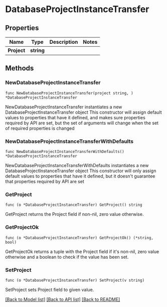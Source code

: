 # DatabaseProjectInstanceTransfer

## Properties

Name | Type | Description | Notes
------------ | ------------- | ------------- | -------------
**Project** | **string** |  | 

## Methods

### NewDatabaseProjectInstanceTransfer

`func NewDatabaseProjectInstanceTransfer(project string, ) *DatabaseProjectInstanceTransfer`

NewDatabaseProjectInstanceTransfer instantiates a new DatabaseProjectInstanceTransfer object
This constructor will assign default values to properties that have it defined,
and makes sure properties required by API are set, but the set of arguments
will change when the set of required properties is changed

### NewDatabaseProjectInstanceTransferWithDefaults

`func NewDatabaseProjectInstanceTransferWithDefaults() *DatabaseProjectInstanceTransfer`

NewDatabaseProjectInstanceTransferWithDefaults instantiates a new DatabaseProjectInstanceTransfer object
This constructor will only assign default values to properties that have it defined,
but it doesn't guarantee that properties required by API are set

### GetProject

`func (o *DatabaseProjectInstanceTransfer) GetProject() string`

GetProject returns the Project field if non-nil, zero value otherwise.

### GetProjectOk

`func (o *DatabaseProjectInstanceTransfer) GetProjectOk() (*string, bool)`

GetProjectOk returns a tuple with the Project field if it's non-nil, zero value otherwise
and a boolean to check if the value has been set.

### SetProject

`func (o *DatabaseProjectInstanceTransfer) SetProject(v string)`

SetProject sets Project field to given value.



[[Back to Model list]](../README.md#documentation-for-models) [[Back to API list]](../README.md#documentation-for-api-endpoints) [[Back to README]](../README.md)


